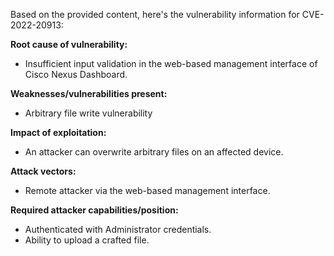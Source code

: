 Based on the provided content, here's the vulnerability information for CVE-2022-20913:

**Root cause of vulnerability:**
- Insufficient input validation in the web-based management interface of Cisco Nexus Dashboard.

**Weaknesses/vulnerabilities present:**
- Arbitrary file write vulnerability

**Impact of exploitation:**
- An attacker can overwrite arbitrary files on an affected device.

**Attack vectors:**
- Remote attacker via the web-based management interface.

**Required attacker capabilities/position:**
- Authenticated with Administrator credentials.
- Ability to upload a crafted file.